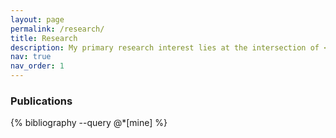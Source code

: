 ```yaml
---
layout: page
permalink: /research/
title: Research
description: My primary research interest lies at the intersection of <code>Machine Learning</code> and <code>Finance</code>, with a focus on the application of <code>Reinforcement Learning</code> and other neural network architectures for sequence modeling and contextual learning to portfolio optimisation, algorithmic trading, and financial natural language processing (NLP).
nav: true
nav_order: 1
---
```


<!-- _pages/publications.md -->
<div class="publications">
<h3>Publications</h3>
{% bibliography --query @*[mine] %}

</div>
